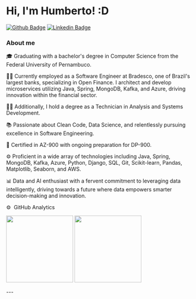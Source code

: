 # Hi, I'm Humberto! :D

[![Github Badge](https://img.shields.io/badge/-Github-000?style=flat-square&logo=Github&logoColor=white&link=https://github.com/hlaff147)](https://github.com/hlaff147)
[![Linkedin Badge](https://img.shields.io/badge/-LinkedIn-blue?style=flat-square&logo=Linkedin&logoColor=white&link=https://www.linkedin.com/in/hlaff/)](https://www.linkedin.com/in/hlaff/)



### About me
🎓 Graduating with a bachelor's degree in Computer Science from the Federal University of Pernambuco.

👨‍💻 Currently employed as a Software Engineer at Bradesco, one of Brazil's largest banks, specializing in Open Finance. I architect and develop microservices utilizing Java, Spring, MongoDB, Kafka, and Azure, driving innovation within the financial sector.

👨‍💼 Additionally, I hold a degree as a Technician in Analysis and Systems Development.

📚 Passionate about Clean Code, Data Science, and relentlessly pursuing excellence in Software Engineering.

🚀 Certified in AZ-900 with ongoing preparation for DP-900.

⚙️ Proficient in a wide array of technologies including Java, Spring, MongoDB, Kafka, Azure, Python, Django, SQL, Git, Scikit-learn, Pandas, Matplotlib, Seaborn, and AWS.

📊 Data and AI enthusiast with a fervent commitment to leveraging data intelligently, driving towards a future where data empowers smarter decision-making and innovation.

⚙️ &nbsp;GitHub Analytics
<div>
<p align="left">
<img height="180em" src="https://github-readme-stats-eight-theta.vercel.app/api?username=hlaff147&show_icons=true&theme=nord&include_all_commits=true&count_private=true"/>
   <img height="180em" src="https://github-readme-stats-eight-theta.vercel.app/api/top-langs/?username=hlaff147&layout=compact&langs_count=8&theme=nord"/> 
</p>
 </div>
---

